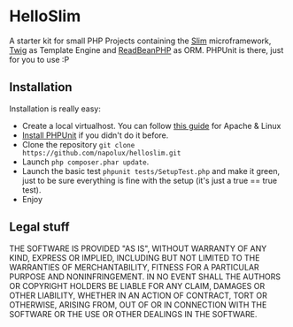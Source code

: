 HelloSlim
=========

A starter kit for small PHP Projects containing the [Slim](http://www.slimframework.com/) microframework, [Twig](http://twig.sensiolabs.org/) as Template Engine and [ReadBeanPHP](http://redbeanphp.com/) as ORM.
PHPUnit is there, just for you to use :P

Installation
------------
Installation is really easy:

* Create a local virtualhost. You can follow [this guide](https://www.digitalocean.com/community/articles/how-to-set-up-apache-virtual-hosts-on-ubuntu-12-04-lts) for Apache & Linux
* [Install PHPUnit](http://phpunit.de/manual/current/en/installation.html) if you didn't do it before.
* Clone the repository ```git clone https://github.com/napolux/helloslim.git```
* Launch ```php composer.phar update```.
* Launch the basic test ```phpunit tests/SetupTest.php``` and make it green, just to be sure everything is fine with the setup (it's just a true == true test).
* Enjoy

Legal stuff
-----------
THE SOFTWARE IS PROVIDED "AS IS", WITHOUT WARRANTY OF ANY KIND, EXPRESS OR
IMPLIED, INCLUDING BUT NOT LIMITED TO THE WARRANTIES OF MERCHANTABILITY,
FITNESS FOR A PARTICULAR PURPOSE AND NONINFRINGEMENT. IN NO EVENT SHALL THE
AUTHORS OR COPYRIGHT HOLDERS BE LIABLE FOR ANY CLAIM, DAMAGES OR OTHER
LIABILITY, WHETHER IN AN ACTION OF CONTRACT, TORT OR OTHERWISE, ARISING FROM,
OUT OF OR IN CONNECTION WITH THE SOFTWARE OR THE USE OR OTHER DEALINGS IN THE
SOFTWARE.
